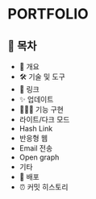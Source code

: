# PORTFOLIO

## 📗 목차
- 📝 개요
- 🛠 기술 및 도구
- 🔗 링크
- ✨ 업데이트
- 👨🏻‍💻 기능 구현
- 라이트/다크 모드
- Hash Link
- 반응형 웹
- Email 전송
- Open graph
- 기타
- 🚀 배포
- ⏰ 커밋 히스토리
